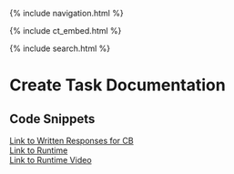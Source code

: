 {% include navigation.html %}

{% include ct_embed.html %}

{% include search.html %}

# Create Task Documentation

## Code Snippets
[Link to Written Responses for CB](https://docs.google.com/document/d/1UIRmeW4Dpcra5GtODsZPwa_F4fTg7O7HcxUMnaSb_u4/edit?usp=sharing) \
[Link to Runtime](https://replit.com/@YashShah49/TRIPLET#main.py) \
[Link to Runtime Video](https://youtu.be/CTiaXashFsg)
